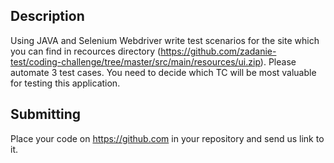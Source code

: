 ## Description

Using JAVA and Selenium Webdriver write test scenarios for the site which you can find in recources directory
(https://github.com/zadanie-test/coding-challenge/tree/master/src/main/resources/ui.zip).
Please automate 3 test cases. You need to decide which TC will be most valuable for testing this application.

## Submitting

Place your code on https://github.com in your repository and send us link to it.
